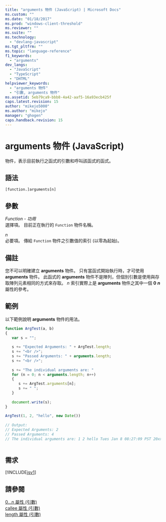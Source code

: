 ```yaml
---
title: "arguments 物件 (JavaScript) | Microsoft Docs"
ms.custom: ""
ms.date: "01/18/2017"
ms.prod: "windows-client-threshold"
ms.reviewer: ""
ms.suite: ""
ms.technology: 
  - "devlang-javascript"
ms.tgt_pltfrm: ""
ms.topic: "language-reference"
f1_keywords: 
  - "arguments"
dev_langs: 
  - "JavaScript"
  - "TypeScript"
  - "DHTML"
helpviewer_keywords: 
  - "arguments 物件"
  - "引數, arguments 物件"
ms.assetid: 5eb79ca9-bbb8-4a42-aaf5-16a93ecb425f
caps.latest.revision: 15
author: "mikejo5000"
ms.author: "mikejo"
manager: "ghogen"
caps.handback.revision: 15
---
```

# arguments 物件 (JavaScript)
物件，表示目前執行之函式的引數和呼叫該函式的函式。  
  
## 語法  
  
```  
[function.]arguments[n]  
```  
  
## 參數  
 *Function \- 功用*  
 選擇項。  目前正在執行的 `Function` 物件名稱。  
  
 *n*  
 必要項。  傳給 `Function` 物件之引數值的索引 \(以零為起始\)。  
  
## 備註  
 您不可以明確建立 **arguments** 物件。  只有當函式開始執行時，才可使用 **arguments** 物件。  此函式的 **arguments** 物件不是陣列，但個別引數是使用與存取陣列元素相同的方式來存取。  *n* 索引實際上是 **arguments** 物件之其中一個 **0** ***n*** 屬性的參考。  
  
## 範例  
 以下範例說明 **arguments** 物件的用法。  
  
```javascript  
function ArgTest(a, b)  
{  
   var s = "";  
  
   s += "Expected Arguments: " + ArgTest.length;  
   s += "<br />";  
   s += "Passed Arguments: " + arguments.length;  
   s += "<br />";  
  
   s += "The individual arguments are: "  
   for (n = 0; n < arguments.length; n++)  
   {  
      s += ArgTest.arguments[n];  
      s += " ";  
   }  
  
   document.write(s);  
}  
  
ArgTest(1, 2, "hello", new Date())  
  
// Output:  
// Expected Arguments: 2  
// Passed Arguments: 4  
// The individual arguments are: 1 2 hello Tues Jan 8 08:27:09 PST 20xx  
  
```  
  
## 需求  
 [!INCLUDE[jsv1](../../javascript/misc/includes/jsv1-md.md)]  
  
## 請參閱  
 [0...n 屬性 \(引數\)](../../javascript/reference/0-dot-dot-dot-n-properties-arguments-javascript.md)   
 [callee 屬性 \(引數\)](../../javascript/reference/callee-property-arguments-javascript.md)   
 [length 屬性 \(引數\)](../../javascript/reference/length-property-arguments-javascript.md)